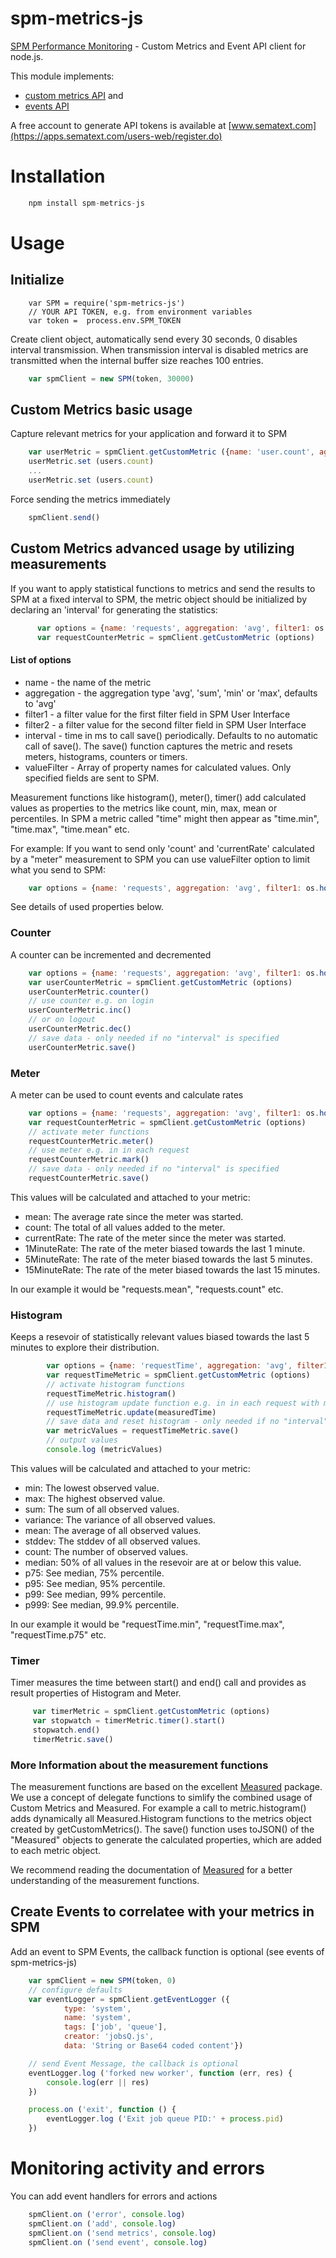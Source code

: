 spm-metrics-js
==============

[SPM Performance Monitoring](http://www.sematext.com/spm/) - Custom Metrics and Event API client for node.js.

This module implements:
 - [custom metrics API](https://sematext.atlassian.net/wiki/display/PUBSPM/Custom+Metrics)  and
 - [events API](https://sematext.atlassian.net/wiki/display/PUBSPM/Events+Integration)

A free account to generate API tokens is available at [www.sematext.com](https://apps.sematext.com/users-web/register.do)

# Installation
```js
    npm install spm-metrics-js
```

# Usage

## Initialize
```
    var SPM = require('spm-metrics-js')
    // YOUR API TOKEN, e.g. from environment variables
    var token =  process.env.SPM_TOKEN
```

Create client object, automatically send every 30 seconds, 0 disables interval transmission.
When transmission interval is disabled metrics are transmitted when the internal buffer size reaches 100 entries.

```js
    var spmClient = new SPM(token, 30000)
```

## Custom Metrics basic usage

Capture relevant metrics for your application and forward it to SPM

```js
    var userMetric = spmClient.getCustomMetric ({name: 'user.count', aggregation: 'avg', filter1: os.hostname()})
    userMetric.set (users.count)
    ...
    userMetric.set (users.count)
```

Force sending the metrics immediately

```js
    spmClient.send()
```

## Custom Metrics advanced usage by utilizing measurements

If you want to apply statistical functions to metrics and send the results to SPM at a fixed interval to SPM,
the metric object should be initialized by declaring an 'interval' for generating the statistics:

```js
      var options = {name: 'requests', aggregation: 'avg', filter1: os.hostname(), interval: 60000}
      var requestCounterMetric = spmClient.getCustomMetric (options)
```
#### List of options

- name - the name of the metric
- aggregation - the aggregation type 'avg', 'sum', 'min' or 'max', defaults to 'avg'
- filter1 - a filter value for the first filter field in SPM User Interface
- filter2 - a filter value for the second filter field in SPM User Interface
- interval - time in ms to call save() periodically. Defaults to no automatic call of save(). The save() function captures the metric and resets meters, histograms, counters or timers.
- valueFilter - Array of property names for calculated values. Only specified fields are sent to SPM.

Measurement functions like histogram(), meter(), timer() add calculated values as properties to the metrics like count, min, max, mean or percentiles. In SPM a metric called "time" might then appear as "time.min", "time.max", "time.mean" etc.

For example: If you want to send only 'count' and 'currentRate' calculated by a "meter" measurement to SPM you can use valueFilter option to limit what you send to SPM:

```js
    var options = {name: 'requests', aggregation: 'avg', filter1: os.hostname(), valueFilter: ['count', 'currentRate']}
```

See details of used properties below.

### Counter

A counter can be incremented and decremented

```js
    var options = {name: 'requests', aggregation: 'avg', filter1: os.hostname(), interval: 60000}
    var userCounterMetric = spmClient.getCustomMetric (options)
    userCounterMetric.counter()
    // use counter e.g. on login
    userCounterMetric.inc()
    // or on logout
    userCounterMetric.dec()
    // save data - only needed if no "interval" is specified
    userCounterMetric.save()
```

### Meter

A meter can be used to count events and calculate rates

```js
    var options = {name: 'requests', aggregation: 'avg', filter1: os.hostname()}
    var requestCounterMetric = spmClient.getCustomMetric (options)
    // activate meter functions
    requestCounterMetric.meter()
    // use meter e.g. in in each request
    requestCounterMetric.mark()
    // save data - only needed if no "interval" is specified
    requestCounterMetric.save()
```

This values will be calculated and attached to your metric:

- mean: The average rate since the meter was started.
- count: The total of all values added to the meter.
- currentRate: The rate of the meter since the meter was started.
- 1MinuteRate: The rate of the meter biased towards the last 1 minute.
- 5MinuteRate: The rate of the meter biased towards the last 5 minutes.
- 15MinuteRate: The rate of the meter biased towards the last 15 minutes.

In our example it would be "requests.mean", "requests.count" etc.

### Histogram

Keeps a resevoir of statistically relevant values biased towards the last 5 minutes to explore their distribution.

```js
        var options = {name: 'requestTime', aggregation: 'avg', filter1: os.hostname()}
        var requestTimeMetric = spmClient.getCustomMetric (options)
        // activate histogram functions
        requestTimeMetric.histogram()
        // use histogram update function e.g. in in each request with measured time
        requestTimeMetric.update(measuredTime)
        // save data and reset histogram - only needed if no "interval" is specified
        var metricValues = requestTimeMetric.save()
        // output values
        console.log (metricValues)
```

This values will be calculated and attached to your metric:

- min: The lowest observed value.
- max: The highest observed value.
- sum: The sum of all observed values.
- variance: The variance of all observed values.
- mean: The average of all observed values.
- stddev: The stddev of all observed values.
- count: The number of observed values.
- median: 50% of all values in the resevoir are at or below this value.
- p75: See median, 75% percentile.
- p95: See median, 95% percentile.
- p99: See median, 99% percentile.
- p999: See median, 99.9% percentile.

In our example it would be "requestTime.min", "requestTime.max", "requestTime.p75"  etc.

### Timer

Timer measures the time between start() and end() call and provides as result properties of Histogram and Meter.

```js
     var timerMetric = spmClient.getCustomMetric (options)
     var stopwatch = timerMetric.timer().start()
     stopwatch.end()
     timerMetric.save()
```

### More Information about the measurement functions

The measurement functions are based on the excellent [Measured](https://github.com/felixge/node-measured) package.
We use a concept of delegate functions to simlify the combined usage of Custom Metrics and Measured. For example a call to metric.histogram() adds dynamically all Measured.Histogram functions to the metrics object created by getCustomMetrics(). The save() function uses toJSON() of the "Measured" objects to generate the calculated properties, which are added to each metric object.

We recommend reading the documentation of [Measured](https://github.com/felixge/node-measured) for a better understanding of the measurement functions. 

## Create Events to correlatee with your metrics in SPM

Add an event to SPM Events, the callback function is optional (see events of spm-metrics-js)

```js
    var spmClient = new SPM(token, 0)
    // configure defaults
    var eventLogger = spmClient.getEventLogger ({
            type: 'system',
            name: 'system',
            tags: ['job', 'queue'],
            creator: 'jobsQ.js',
            data: 'String or Base64 coded content'})

    // send Event Message, the callback is optional
    eventLogger.log ('forked new worker', function (err, res) {
        console.log(err || res)
    })

    process.on ('exit', function () {
        eventLogger.log ('Exit job queue PID:' + process.pid)
    })
```


# Monitoring activity and errors

You can add event handlers for errors and actions

```js
    spmClient.on ('error', console.log)
    spmClient.on ('add', console.log)
    spmClient.on ('send metrics', console.log)
    spmClient.on ('send event', console.log)
```

